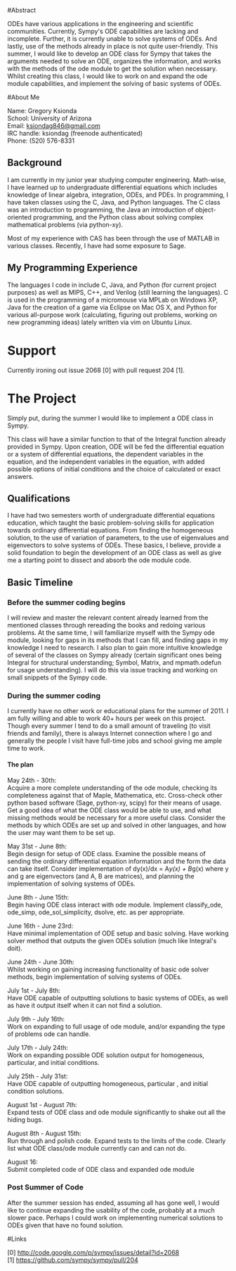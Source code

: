 #Abstract

ODEs have various applications in the engineering and scientific communities. Currently, Sympy's ODE
capabilities are lacking and incomplete. Further, it is currently unable to solve systems of ODEs. And lastly, use of the methods already in place is not quite user-friendly. This summer, I would like to develop an ODE class for Sympy that takes the arguments needed to solve an ODE, organizes the information, and works with the methods of the ode module to get the solution when necessary. Whilst creating this class, I would like to work on and expand the ode module capabilities, and implement the solving of basic systems of ODEs.

#About Me

Name: Gregory Ksionda  
School: University of Arizona  
Email: ksiondag846@gmail.com  
IRC handle: ksiondag (freenode authenticated)  
Phone: (520) 576-8331  

## Background
I am currently in my junior year studying computer engineering. Math-wise, I have learned up to undergraduate differential equations which includes knowledge of linear algebra, integration, ODEs, and PDEs. In programming, I have taken classes using the C, Java, and Python languages. The C class was an introduction to programming, the Java an introduction of object-oriented programming, and the Python class about solving complex mathematical problems (via python-xy).

Most of my experience with CAS has been through the use of MATLAB in various classes. Recently, I have had some exposure to Sage.

## My Programming Experience

The languages I code in include C, Java, and Python (for current project purposes) as well as MIPS, C++, and Verilog (still learning the languages). C is used in the programming of a micromouse via MPLab on Windows XP, Java for the creation of a game via Eclipse on Mac OS X, and Python for various all-purpose work (calculating, figuring out problems, working on new programming ideas) lately written via vim on Ubuntu Linux.

# Support

Currently ironing out issue 2068 [0] with pull request 204 [1].

# The Project

Simply put, during the summer I would like to implement a ODE class in Sympy.

This class will have a similar function to that of the Integral function already provided in Sympy. Upon creation, ODE will be fed the differential equation or a system of differential equations, the dependent variables in the equation, and the independent variables in the equation, with added possible options of initial conditions and the choice of calculated or exact answers.

## Qualifications

I have had two semesters worth of undergraduate differential equations education, which taught the basic problem-solving skills for application towards ordinary differential equations. From finding the homogeneous solution, to the use of variation of parameters, to the use of eigenvalues and eigenvectors to solve systems of ODEs. These basics, I believe, provide a solid foundation to begin the development of an ODE class as well as give me a starting point to dissect and absorb the ode module code.

## Basic Timeline

### Before the summer coding begins

I will review and master the relevant content already learned from the mentioned classes through rereading the books and redoing various problems. At the same time, I will familiarize myself with the Sympy ode module, looking for gaps in its methods that I can fill, and finding gaps in my knowledge I need to research. I also plan to gain more intuitive knowledge of several of the classes on Sympy already (certain significant ones being Integral for structural understanding; Symbol, Matrix, and mpmath.odefun for usage understanding). I will do this via issue tracking and working on small snippets of the Sympy code.

### During the summer coding

I currently have no other work or educational plans for the summer of 2011. I am fully willing and able to work 40+ hours per week on this project. Though every summer I tend to do a small amount of traveling (to visit friends and family), there is always Internet connection where I go and generally the people I visit have full-time jobs and school giving me ample time to work.

#### The plan  

May 24th - 30th:  
Acquire a more complete understanding of the ode module, checking its completeness against that of Maple, Mathematica, etc. Cross-check other python based software (Sage, python-xy, scipy) for their means of usage. Get a good idea of what the ODE class would be able to use, and what missing methods would be necessary for a more useful class. Consider the methods by which ODEs are set up and solved in other languages, and how the user may want them to be set up.

May 31st - June 8th:  
Begin design for setup of ODE class. Examine the possible means of sending the ordinary differential equation information and the form the data can take itself. Consider implementation of dy(x)/dx = A*y(x) + B*g(x) where y and g are eigenvectors (and A, B are matrices), and planning the implementation of solving systems of ODEs.

June 8th - June 15th:  
Begin having ODE class interact with ode module. Implement classify_ode, ode_simp, ode_sol_simplicity, dsolve, etc. as per appropriate.

June 16th - June 23rd:  
Have minimal implementation of ODE setup and basic solving. Have working solver method that outputs the given ODEs solution (much like Integral's doit).

June 24th - June 30th:  
Whilst working on gaining increasing functionality of basic ode solver methods, begin implementation of solving systems of ODEs.

July 1st - July 8th:  
Have ODE capable of outputting solutions to basic systems of ODEs, as well as have it output itself when it can not find a solution.

July 9th - July 16th:  
Work on expanding to full usage of ode module, and/or expanding the type of problems ode can handle.

July 17th - July 24th:  
Work on expanding possible ODE solution output for homogeneous, particular, and initial conditions.

July 25th - July 31st:  
Have ODE capable of outputting homogeneous, particular , and initial condition solutions.

August 1st - August 7th:  
Expand tests of ODE class and ode module significantly to shake out all the hiding bugs.

August 8th - August 15th:  
Run through and polish code. Expand tests to the limits of the code. Clearly list what ODE class/ode module currently can and can not do.
   
August 16:  
Submit completed code of ODE class and expanded ode module

### Post Summer of Code
After the summer session has ended, assuming all has gone well, I would like to continue expanding the usability of the code, probably at a much slower pace. Perhaps I could work on implementing numerical solutions to ODEs given that have no found solution.

#Links  

[0] http://code.google.com/p/sympy/issues/detail?id=2068  
[1] https://github.com/sympy/sympy/pull/204
